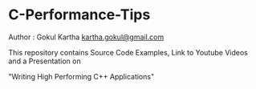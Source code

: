 # C-Performance-Tips

Author : Gokul Kartha <kartha.gokul@gmail.com>


This repository contains Source Code Examples, Link to Youtube Videos and a Presentation on 

"Writing High Performing C++ Applications"
